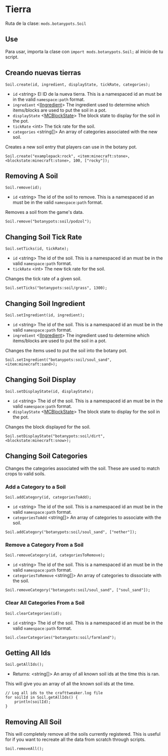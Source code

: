 # Tierra

Ruta de la clase: `mods.botanypots.Soil`

## Use

Para usar, importa la clase con `import mods.botanypots.Soil;` al inicio de tu script.

## Creando nuevas tierras

`Soil.create(id, ingredient, displayState, tickRate, categories);`

- `id` &lt;string> El ID de la nueva tierra. This is a namespaced id an must be in the valid `namespace:path` format.
- `ingredient` <[IIngredient](/vanilla/api/items/IIngredient)> The ingredient used to determine which items/blocks are used to put the soil in a pot.
- `displayState` <[MCBlockState](/vanilla/api/blocks/MCBlockState)> The block state to display for the soil in the pot.
- `tickRate` &lt;int> The tick rate for the soil.
- `categories` &lt;string[]> An array of categories associated with the new soil.

Creates a new soil entry that players can use in the botany pot.

```zenscript
Soil.create("examplepack:rock", <item:minecraft:stone>, <blockstate:minecraft:stone>, 100, ["rocky"]);
```

## Removing A Soil

`Soil.remove(id);`

- `id` &lt;string> The id of the soil to remove. This is a namespaced id an must be in the valid `namespace:path` format.

Removes a soil from the game's data.

```zenscript
Soil.remove("botanypots:soil/podzol");
```

## Changing Soil Tick Rate

`Soil.setTicks(id, tickRate);`

- `id` &lt;string> The id of the soil. This is a namespaced id an must be in the valid `namespace:path` format.
- `tickRate` &lt;int> The new tick rate for the soil.

Changes the tick rate of a given soil.

```zenscript
Soil.setTicks("botanypots:soil/grass", 1300);
```

## Changing Soil Ingredient

`Soil.setIngredient(id, ingredient);`

- `id` &lt;string> The id of the soil. This is a namespaced id an must be in the valid `namespace:path` format.
- `ingredient` <[IIngredient](/vanilla/api/items/IIngredient)> The ingredient used to determine which items/blocks are used to put the soil in a pot.

Changes the items used to put the soil into the botany pot.

```zenscript
Soil.setIngredient("botanypots:soil/soul_sand", <item:minecraft:sand>);
```

## Changing Soil Display

`Soil.setDisplayState(id, displayState);`

- `id` &lt;string> The id of the soil. This is a namespaced id an must be in the valid `namespace:path` format.
- `displayState` <[MCBlockState](/vanilla/api/blocks/MCBlockState)> The block state to display for the soil in the pot.

Changes the block displayed for the soil.

```zenscript
Soil.setDisplayState("botanypots:soil/dirt", <blockstate:minecraft:snow>);
```

## Changing Soil Categories

Changes the categories associated with the soil. These are used to match crops to valid soils.

### Add a Category to a Soil

`Soil.addCategory(id, categoriesToAdd);`

- `id` &lt;string> The id of the soil. This is a namespaced id an must be in the valid `namespace:path` format.
- `categoriesToAdd` &lt;string[]> An array of categories to associate with the soil.

```zenscript
Soil.addCategory("botanypots:soil/soul_sand", ["nether"]);
```

### Remove a Category From a Soil

`Soil.removeCategory(id, categoriesToRemove);`

- `id` &lt;string> The id of the soil. This is a namespaced id an must be in the valid `namespace:path` format.
- `categoriesToRemove` &lt;string[]> An array of categories to dissociate with the soil.

```zenscript
Soil.removeCategory("botanypots:soil/soul_sand", ["soul_sand"]);
```

### Clear All Categories From a Soil

`Soil.clearCategories(id);`

- `id` &lt;string> The id of the soil. This is a namespaced id an must be in the valid `namespace:path` format.

```zenscript
Soil.clearCategories("botanypots:soil/farmland");
```

## Getting All Ids

`Soil.getAllIds();`

- Returns: &lt;string[]> An array of all known soil ids at the time this is ran.

This will give you an array of all the known soil ids at the time.

```zenscript
// Log all ids to the crafttweaker.log file
for soilId in Soil.getAllIds() {
    println(soilId);
}
```

## Removing All Soil

This will completely remove all the soils currently registered. This is useful for if you want to recreate all the data from scratch through scripts.

```zenscript
Soil.removeAll();
```
